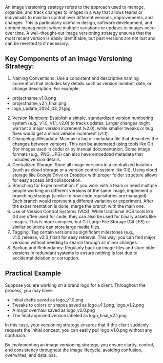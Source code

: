 An image versioning strategy refers to the approach used to manage, organize, and track changes to images in a way that allows teams or individuals to maintain control over different versions, improvements, and changes. This is particularly useful in design, software development, and content management where multiple variations or updates to images occur over time. A well-thought-out image versioning strategy ensures that the most recent version is easily identifiable, but past versions are not lost and can be reverted to if necessary.

## Key Components of an Image Versioning Strategy:
1. Naming Conventions: Use a consistent and descriptive naming convention that includes key details such as version number, date, or change description. For example:
  - projectname_v1.0.png
  - projectname_v2.1_final.png
  - logo_update_2024_03_21.jpg
2. Version Numbers: Establish a simple, standardized version numbering system (e.g., v1.0, v1.1, v2.0) to track updates. Larger changes might warrant a major version increment (v2.0), while smaller tweaks or bug fixes would get a minor version increment (v1.1).
1. Changelogs/Metadata: Maintain a log or metadata file that describes the changes between versions. This can be automated using tools like Git (for images used in code) or by manual documentation. Some image formats (e.g., PNG, JPG) can also have embedded metadata that includes version details.
1. Centralized Storage: Store all image versions in a centralized location (such as cloud storage or a version control system like Git). Using cloud storage like Google Drive or Dropbox with proper folder structure allows for easy access and collaboration.
1. Branching for Experimentation: If you work with a team or need multiple people working on different versions of the same image, implement a branching strategy (similar to how code repositories are managed). Each branch would represent a different variation or experiment. After the experimentation is done, merge the branch with the main one.
1. Use of Version Control Systems (VCS): While traditional VCS tools like Git are often used for code, they can also be used for binary assets like images. This is more complex, but Git Large File Storage (Git LFS) or similar solutions can store large media files.
1. Tagging: Tag certain versions as significant milestones (e.g., v1.0_release, v2.0_final) for easy retrieval. This way, you can find major versions without needing to search through all minor changes.
1. Backup and Redundancy: Regularly back up image files and store older versions in redundant systems to ensure nothing is lost due to accidental deletion or corruption.

## Practical Example
Suppose you are working on a brand logo for a client. Throughout the process, you may have:
  - Initial drafts saved as logo_v1.0.png
  - Tweaks to colors or shapes saved as logo_v1.1.png, logo_v1.2.png
  - A major overhaul saved as logo_v2.0.png
  - The final approved version labeled as logo_final_v2.1.png

In this case, your versioning strategy ensures that if the client suddenly requests the initial concept, you can easily pull logo_v1.0.png without any confusion.

By implementing an image versioning strategy, you ensure clarity, control, and consistency throughout the image lifecycle, avoiding confusion, overwrites, and data loss.
